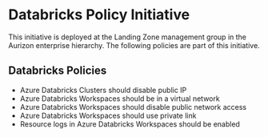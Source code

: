 # Databricks Policy Initiative

This initiative is deployed at the Landing Zone management group in the Aurizon enterprise hierarchy.
The following policies are part of this initiative.

## Databricks Policies

- Azure Databricks Clusters should disable public IP
- Azure Databricks Workspaces should be in a virtual network
- Azure Databricks Workspaces should disable public network access
- Azure Databricks Workspaces should use private link
- Resource logs in Azure Databricks Workspaces should be enabled
